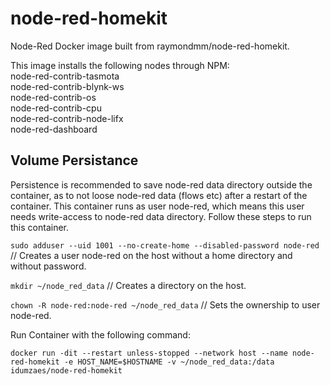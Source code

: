 # node-red-homekit
Node-Red Docker image built from raymondmm/node-red-homekit.

This image installs the following nodes through NPM:<br>
 node-red-contrib-tasmota<br>
 node-red-contrib-blynk-ws<br>
 node-red-contrib-os<br>
 node-red-contrib-cpu<br>
 node-red-contrib-node-lifx<br>
 node-red-dashboard
 
## Volume Persistance
Persistence is recommended to save node-red data directory outside the container, as to not loose node-red data (flows etc) after a restart of the container. This container runs as user node-red, which means this user needs write-access to node-red data directory. Follow these steps to run this container.

`sudo adduser --uid 1001 --no-create-home --disabled-password node-red` // Creates a user node-red on the host without a home directory and without password.

`mkdir ~/node_red_data` // Creates a directory on the host.

`chown -R node-red:node-red ~/node_red_data` // Sets the ownership to user node-red.

Run Container with the following command:

`docker run -dit --restart unless-stopped --network host --name node-red-homekit -e HOST_NAME=$HOSTNAME -v ~/node_red_data:/data idumzaes/node-red-homekit`
